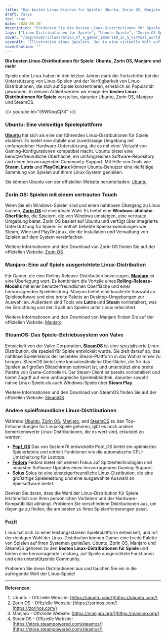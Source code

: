 ```yaml
---
title: "Die besten Linux-Distros für Spiele: Ubuntu, Zorin OS, Manjaro und mehr"
draft: false
toc: true
date: 2023-05-30
description: "Entdecken Sie die besten Linux-Distributionen für Spiele, darunter Ubuntu, Zorin OS, Manjaro und SteamOS, und erleben Sie neue Höhenflüge beim Spielen unter Linux."
tags: ["Linux-Distributionen für Spiele", "Ubuntu-Spiele", "Zorin OS Spiele", "Manjaro Spiele", "SteamOS-Spiele", "Linux-Spielleistung", "Unterstützung für Linux-Spiele", "Linux-Gaming-Gemeinschaft", "Ubuntu-Spielerfahrung", "Zorin OS Spieloberfläche", "Manjaro gaming-fokussiert", "SteamOS Spielbetriebssystem", "Pop!_OS für Spiele", "Unterstützung für Fedora-Spiele", "Solus-Spielleistung", "Linux-Spiele-Distributionen", "best Linux distros", "Spielen unter Linux", "Linux-Spieleplattform", "Linux-Spielanleitung", "Spielen unter Ubuntu", "Spielen auf Zorin OS", "Spielen unter Manjaro", "Spielen auf SteamOS", "Linux-Spielesoftware", "Linux-Spielebibliothek", "Kompatibilität mit Linux-Spielen", "Unterstützung der Linux-Gaming-Community", "Linux-Spieleinrichtung", "Optimierung der Linux-Spielleistung", "Tipps und Tricks für Linux-Spiele"]
cover: "/img/cover/Illustration_of_a_gamer_immersed_in_a_virtual_world.png"
coverAlt: "Illustration eines Spielers, der in eine virtuelle Welt auf einem mit Linux betriebenen Computer eintaucht"
coverCaption: ""
---
```


**Die besten Linux-Distributionen für Spiele: Ubuntu, Zorin OS, Manjaro und mehr**

Spiele unter Linux haben in den letzten Jahren dank der Fortschritte bei der Unterstützung von Linux-Spielen und der Verfügbarkeit von Linux-Distributionen, die sich auf Spiele konzentrieren, erheblich an Popularität gewonnen. In diesem Artikel werden wir einige der **besten Linux-Distributionen für Spiele** vorstellen, darunter Ubuntu, Zorin OS, Manjaro und SteamOS.

{{< youtube id="Il5WNoqCj74" >}}

### Ubuntu: Eine vielseitige Spieleplattform

[**Ubuntu**](https://ubuntu.com/download) hat sich als eine der führenden Linux-Distributionen für Spiele etabliert. Es bietet eine stabile und zuverlässige Umgebung mit umfangreicher Hardware-Unterstützung, die es mit einer Vielzahl von Gaming-Konfigurationen kompatibel macht. Ubuntu bietet eine benutzerfreundliche Oberfläche, ein umfangreiches Software-Repository und einen hervorragenden Community-Support. Mit Hilfe von Tools wie **Steam**, **Lutris** und **PlayOnLinux** können Ubuntu-Benutzer eine vielfältige Sammlung von Spielen auf ihrem Linux-System genießen.

Sie können Ubuntu von der offiziellen Website herunterladen: [Ubuntu](https://ubuntu.com/download)

### Zorin OS: Spielen mit einem vertrauten Touch

Wenn Sie ein Windows-Spieler sind und einen nahtlosen Übergang zu Linux suchen, [**Zorin OS**](https://zorinos.com/) ist eine ideale Wahl. Es bietet eine **Windows-ähnliche Oberfläche**, die Spielern, die von Windows umsteigen, eine vertraute Umgebung bietet. Zorin OS basiert auf Ubuntu und verfügt über integrierte Unterstützung für Spiele. Es enthält beliebte Spieleanwendungen wie Steam, Wine und PlayOnLinux, die die Installation und Verwaltung von Spielen auf dem System vereinfachen.

Weitere Informationen und den Download von Zorin OS finden Sie auf der offiziellen Website: [Zorin OS](https://zorinos.com/)

### Manjaro: Eine auf Spiele ausgerichtete Linux-Distribution

Für Gamer, die eine Rolling-Release-Distribution bevorzugen, [**Manjaro**](https://manjaro.org/) ist eine Überlegung wert. Es kombiniert die Vorteile eines **Rolling-Release-Modells** mit einer benutzerfreundlichen Oberfläche und einer hervorragenden Spieleleistung. Manjaro bietet eine kuratierte Auswahl an Spielesoftware und eine breite Palette an Desktop-Umgebungen zur Auswahl an. Außerdem sind Tools wie **Lutris** und **Steam** vorinstalliert, was die Einrichtung und den Spaß am Spielen unter Linux erleichtert.

Weitere Informationen und den Download von Manjaro finden Sie auf der offiziellen Website: [Manjaro](https://manjaro.org/)

### SteamOS: Das Spiele-Betriebssystem von Valve

Entwickelt von der Valve Corporation, [**SteamOS**](https://store.steampowered.com/steamos/) ist eine spezialisierte Linux-Distribution, die speziell für Spiele entwickelt wurde. Sie zielt darauf ab, das nahtlose Spielerlebnis der beliebten Steam-Plattform in das Wohnzimmer zu bringen. SteamOS bietet eine konsolenähnliche Oberfläche, die für das Spielen auf großen Bildschirmen optimiert ist, und unterstützt eine breite Palette von Game-Controllern. Der Steam-Client ist bereits vorinstalliert und bietet Zugriff auf eine umfangreiche Spielebibliothek, darunter sowohl native Linux-Spiele als auch Windows-Spiele über **Steam Play**.

Weitere Informationen und den Download von SteamOS finden Sie auf der offiziellen Website: [SteamOS](https://store.steampowered.com/steamos/)

### Andere spielfreundliche Linux-Distributionen

Während [Ubuntu](https://ubuntu.com/download), [Zorin OS](https://zorinos.com/), [Manjaro](https://manjaro.org/), and [SteamOS](https://store.steampowered.com/steamos/) zu den Top-Entscheidungen für Linux-Spiele gehören, gibt es noch andere bemerkenswerte Linux-Distributionen, die es wert sind, erkundet zu werden:

- [**Pop!_OS**](https://pop.system76.com/) Das von System76 entwickelte Pop!_OS bietet ein optimiertes Spielerlebnis und enthält Funktionen wie die automatische GPU-Umschaltung für Laptops.
- [**Fedora**](https://www.fedoraproject.org/) Fedora bietet mit seinem Fokus auf Spitzentechnologien und neuesten Software-Updates einen hervorragenden Gaming-Support.
- [**Solus**](https://getsol.us/download/) Solus ist eine einsteigerfreundliche Linux-Distribution, die eine großartige Spieleleistung und eine ausgewählte Auswahl an Spielsoftware bietet.

Denken Sie daran, dass die Wahl der Linux-Distribution für Spiele letztendlich von Ihren persönlichen Vorlieben und der Hardware-Kompatibilität abhängt. Probieren Sie verschiedene Distributionen aus, um diejenige zu finden, die am besten zu Ihren Spielanforderungen passt.

### Fazit

Linux hat sich zu einer leistungsstarken Spieleplattform entwickelt, und mit der richtigen Wahl der Linux-Distribution können Gamer eine breite Palette von Spielen auf ihren Systemen genießen. Ubuntu, Zorin OS, Manjaro und SteamOS gehören zu den **besten Linux-Distributionen für Spiele** und bieten eine hervorragende Leistung, auf Spiele ausgerichtete Funktionen und eine unterstützende Community.

Probieren Sie diese Distributionen aus und tauchen Sie ein in die aufregende Welt der Linux-Spiele!

___________________________

**Referenzen:**

1. Ubuntu - Offizielle Website: [https://ubuntu.com/](https://ubuntu.com/)
2. Zorin OS - Offizielle Website: [https://zorinos.com/](https://zorinos.com/)
3. Manjaro - Offizielle Website: [https://manjaro.org/](https://manjaro.org/)
4. SteamOS - Offizielle Website: [https://store.steampowered.com/steamos/](https://store.steampowered.com/steamos/)

